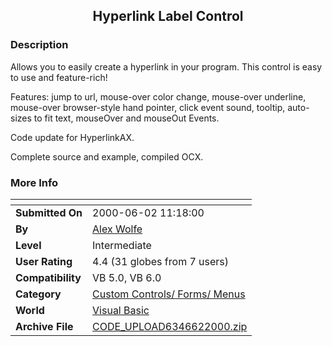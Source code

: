 ﻿<div align="center">

## Hyperlink Label Control


</div>

### Description

Allows you to easily create a hyperlink in your program. This control is easy to use and feature-rich!

Features: jump to url, mouse-over color change, mouse-over underline, mouse-over browser-style hand pointer, click event sound, tooltip, auto-sizes to fit text, mouseOver and mouseOut Events.

Code update for HyperlinkAX.

Complete source and example, compiled OCX.
 
### More Info
 


<span>             |<span>
---                |---
**Submitted On**   |2000-06-02 11:18:00
**By**             |[Alex Wolfe](https://github.com/Planet-Source-Code/PSCIndex/blob/master/ByAuthor/alex-wolfe.md)
**Level**          |Intermediate
**User Rating**    |4.4 (31 globes from 7 users)
**Compatibility**  |VB 5\.0, VB 6\.0
**Category**       |[Custom Controls/ Forms/  Menus](https://github.com/Planet-Source-Code/PSCIndex/blob/master/ByCategory/custom-controls-forms-menus__1-4.md)
**World**          |[Visual Basic](https://github.com/Planet-Source-Code/PSCIndex/blob/master/ByWorld/visual-basic.md)
**Archive File**   |[CODE\_UPLOAD6346622000\.zip](https://github.com/Planet-Source-Code/alex-wolfe-hyperlink-label-control__1-8559/archive/master.zip)








